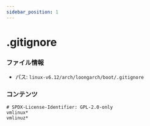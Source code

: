 ```yaml
---
sidebar_position: 1
---
```

# .gitignore

### ファイル情報

- パス: `linux-v6.12/arch/loongarch/boot/.gitignore`

### コンテンツ

```gitignore
# SPDX-License-Identifier: GPL-2.0-only
vmlinux*
vmlinuz*

```
